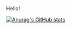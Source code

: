 Hello!


[![Anurag's GitHub stats](https://github-readme-stats.vercel.app/api?username=n0macx)](https://github.com/anuraghazra/github-readme-stats)
